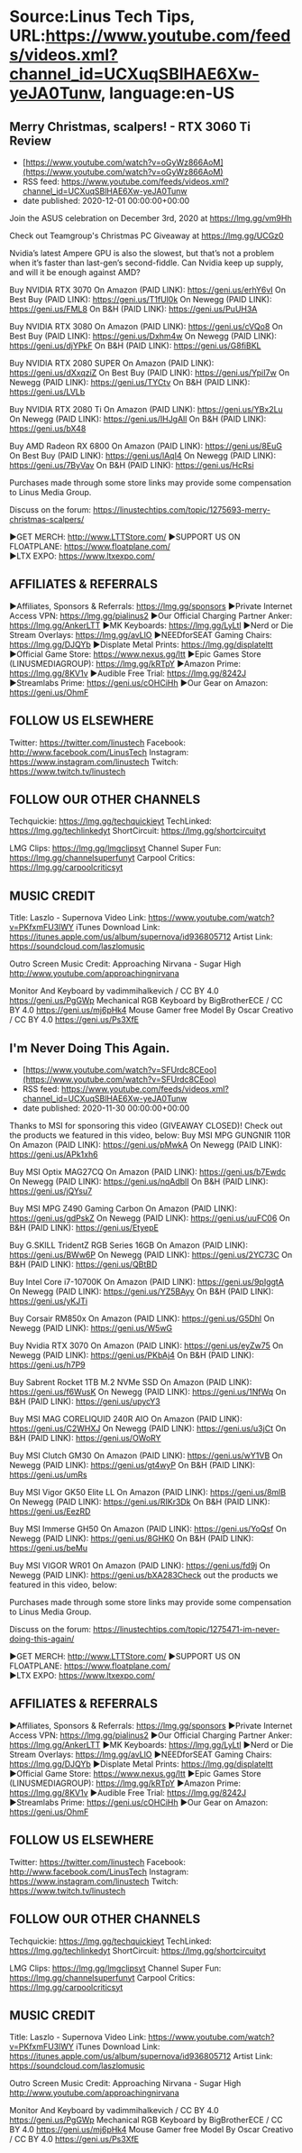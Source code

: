 # Source:Linus Tech Tips, URL:https://www.youtube.com/feeds/videos.xml?channel_id=UCXuqSBlHAE6Xw-yeJA0Tunw, language:en-US

## Merry Christmas, scalpers! - RTX 3060 Ti Review
 - [https://www.youtube.com/watch?v=oGyWz866AoM](https://www.youtube.com/watch?v=oGyWz866AoM)
 - RSS feed: https://www.youtube.com/feeds/videos.xml?channel_id=UCXuqSBlHAE6Xw-yeJA0Tunw
 - date published: 2020-12-01 00:00:00+00:00

Join the ASUS celebration on December 3rd, 2020 at https://lmg.gg/vm9Hh

Check out Teamgroup's Christmas PC Giveaway at https://lmg.gg/UCGz0

Nvidia’s latest Ampere GPU is also the slowest, but that’s not a problem when it’s faster than last-gen’s second-fiddle. Can Nvidia keep up supply, and will it be enough against AMD?

Buy NVIDIA RTX 3070
On Amazon (PAID LINK): https://geni.us/erhY6vI
On Best Buy (PAID LINK): https://geni.us/T1fUl0k
On Newegg (PAID LINK): https://geni.us/FML8
On B&H (PAID LINK): https://geni.us/PuUH3A

Buy NVIDIA RTX 3080
On Amazon (PAID LINK): https://geni.us/cVQo8
On Best Buy (PAID LINK): https://geni.us/Dxhm4w
On Newegg (PAID LINK): https://geni.us/djYPkF
On B&H (PAID LINK): https://geni.us/G8fiBKL

Buy NVIDIA RTX 2080 SUPER
On Amazon (PAID LINK): https://geni.us/dXxqziZ
On Best Buy (PAID LINK): https://geni.us/YpiI7w
On Newegg (PAID LINK): https://geni.us/TYCtv
On B&H (PAID LINK): https://geni.us/LVLb

Buy NVIDIA RTX 2080 Ti
On Amazon (PAID LINK): https://geni.us/YBx2Lu
On Newegg (PAID LINK): https://geni.us/IHJgAll
On B&H (PAID LINK): https://geni.us/bX48

Buy AMD Radeon RX 6800
On Amazon (PAID LINK): https://geni.us/8EuG
On Best Buy (PAID LINK): https://geni.us/lAqI4
On Newegg (PAID LINK): https://geni.us/7ByVav
On B&H (PAID LINK): https://geni.us/HcRsi

Purchases made through some store links may provide some compensation to Linus Media Group.

Discuss on the forum: https://linustechtips.com/topic/1275693-merry-christmas-scalpers/


►GET MERCH: http://www.LTTStore.com/
►SUPPORT US ON FLOATPLANE: https://www.floatplane.com/  
►LTX EXPO: https://www.ltxexpo.com/   

AFFILIATES & REFERRALS
---------------------------------------------------
►Affiliates, Sponsors & Referrals: https://lmg.gg/sponsors
►Private Internet Access VPN: https://lmg.gg/pialinus2
►Our Official Charging Partner Anker: https://lmg.gg/AnkerLTT
►MK Keyboards: https://lmg.gg/LyLtl
►Nerd or Die Stream Overlays: https://lmg.gg/avLlO
►NEEDforSEAT Gaming Chairs: https://lmg.gg/DJQYb
►Displate Metal Prints: https://lmg.gg/displateltt
►Official Game Store: https://www.nexus.gg/ltt
►Epic Games Store (LINUSMEDIAGROUP): https://lmg.gg/kRTpY
►Amazon Prime: https://lmg.gg/8KV1v
►Audible Free Trial: https://lmg.gg/8242J
►Streamlabs Prime: https://geni.us/cOHCiHh
►Our Gear on Amazon: https://geni.us/OhmF

FOLLOW US ELSEWHERE
---------------------------------------------------  
Twitter: https://twitter.com/linustech
Facebook: http://www.facebook.com/LinusTech
Instagram: https://www.instagram.com/linustech
Twitch: https://www.twitch.tv/linustech

FOLLOW OUR OTHER CHANNELS
---------------------------------------------------  
Techquickie: https://lmg.gg/techquickieyt
TechLinked: https://lmg.gg/techlinkedyt
ShortCircuit: https://lmg.gg/shortcircuityt

LMG Clips: https://lmg.gg/lmgclipsyt
Channel Super Fun: https://lmg.gg/channelsuperfunyt
Carpool Critics: https://lmg.gg/carpoolcriticsyt

MUSIC CREDIT
---------------------------------------------------  
Title: Laszlo - Supernova
Video Link: https://www.youtube.com/watch?v=PKfxmFU3lWY
iTunes Download Link: https://itunes.apple.com/us/album/supernova/id936805712
Artist Link: https://soundcloud.com/laszlomusic

Outro Screen Music Credit: Approaching Nirvana - Sugar High http://www.youtube.com/approachingnirvana

Monitor And Keyboard by vadimmihalkevich / CC BY 4.0  https://geni.us/PgGWp
Mechanical RGB Keyboard by BigBrotherECE / CC BY 4.0 https://geni.us/mj6pHk4
Mouse Gamer free Model By Oscar Creativo / CC BY 4.0 https://geni.us/Ps3XfE

## I'm Never Doing This Again.
 - [https://www.youtube.com/watch?v=SFUrdc8CEoo](https://www.youtube.com/watch?v=SFUrdc8CEoo)
 - RSS feed: https://www.youtube.com/feeds/videos.xml?channel_id=UCXuqSBlHAE6Xw-yeJA0Tunw
 - date published: 2020-11-30 00:00:00+00:00

Thanks to MSI for sponsoring this video (GIVEAWAY CLOSED)! Check out the products we featured in this video, below:
Buy MSI MPG GUNGNIR 110R
On Amazon (PAID LINK): https://geni.us/pMwkA
On Newegg (PAID LINK): https://geni.us/APk1xh6

Buy MSI Optix MAG27CQ
On Amazon (PAID LINK): https://geni.us/b7Ewdc
On Newegg (PAID LINK): https://geni.us/nqAdblI
On B&H (PAID LINK): https://geni.us/jQYsu7

Buy MSI MPG Z490 Gaming Carbon
On Amazon (PAID LINK): https://geni.us/gdPskZ
On Newegg (PAID LINK): https://geni.us/uuFC06
On B&H (PAID LINK): https://geni.us/EtyepE

Buy G.SKILL TridentZ RGB Series 16GB
On Amazon (PAID LINK): https://geni.us/BWw6P
On Newegg (PAID LINK): https://geni.us/2YC73C
On B&H (PAID LINK): https://geni.us/QBtBD

Buy Intel Core i7-10700K
On Amazon (PAID LINK): https://geni.us/9pIggtA
On Newegg (PAID LINK): https://geni.us/YZ5BAyy
On B&H (PAID LINK): https://geni.us/yKJTi

Buy Corsair RM850x
On Amazon (PAID LINK): https://geni.us/G5Dhl
On Newegg (PAID LINK): https://geni.us/W5wG

Buy Nvidia RTX 3070
On Amazon (PAID LINK): https://geni.us/eyZw75
On Newegg (PAID LINK): https://geni.us/PKbAj4
On B&H (PAID LINK): https://geni.us/h7P9

Buy Sabrent Rocket 1TB M.2 NVMe SSD
On Amazon (PAID LINK): https://geni.us/f6WusK
On Newegg (PAID LINK): https://geni.us/1NfWq
On B&H (PAID LINK): https://geni.us/upycY3

Buy MSI MAG CORELIQUID 240R AIO
On Amazon (PAID LINK): https://geni.us/C2WHXJ
On Newegg (PAID LINK): https://geni.us/u3jCt
On B&H (PAID LINK): https://geni.us/OWoRY

Buy MSI Clutch GM30
On Amazon (PAID LINK): https://geni.us/wY1VB
On Newegg (PAID LINK): https://geni.us/gt4wyP
On B&H (PAID LINK): https://geni.us/umRs

Buy MSI Vigor GK50 Elite LL
On Amazon (PAID LINK): https://geni.us/8mlB
On Newegg (PAID LINK): https://geni.us/RIKr3Dk
On B&H (PAID LINK): https://geni.us/EezRD

Buy MSI Immerse GH50
On Amazon (PAID LINK): https://geni.us/YoQsf
On Newegg (PAID LINK): https://geni.us/8GHK0
On B&H (PAID LINK): https://geni.us/beMu

Buy MSI VIGOR WR01
On Amazon (PAID LINK): https://geni.us/fd9j
On Newegg (PAID LINK): https://geni.us/bXA283Check out the products we featured in this video, below:

Purchases made through some store links may provide some compensation to Linus Media Group.

Discuss on the forum: https://linustechtips.com/topic/1275471-im-never-doing-this-again/


►GET MERCH: http://www.LTTStore.com/
►SUPPORT US ON FLOATPLANE: https://www.floatplane.com/  
►LTX EXPO: https://www.ltxexpo.com/   

AFFILIATES & REFERRALS
---------------------------------------------------
►Affiliates, Sponsors & Referrals: https://lmg.gg/sponsors
►Private Internet Access VPN: https://lmg.gg/pialinus2
►Our Official Charging Partner Anker: https://lmg.gg/AnkerLTT
►MK Keyboards: https://lmg.gg/LyLtl
►Nerd or Die Stream Overlays: https://lmg.gg/avLlO
►NEEDforSEAT Gaming Chairs: https://lmg.gg/DJQYb
►Displate Metal Prints: https://lmg.gg/displateltt
►Official Game Store: https://www.nexus.gg/ltt
►Epic Games Store (LINUSMEDIAGROUP): https://lmg.gg/kRTpY
►Amazon Prime: https://lmg.gg/8KV1v
►Audible Free Trial: https://lmg.gg/8242J
►Streamlabs Prime: https://geni.us/cOHCiHh
►Our Gear on Amazon: https://geni.us/OhmF

FOLLOW US ELSEWHERE
---------------------------------------------------  
Twitter: https://twitter.com/linustech
Facebook: http://www.facebook.com/LinusTech
Instagram: https://www.instagram.com/linustech
Twitch: https://www.twitch.tv/linustech

FOLLOW OUR OTHER CHANNELS
---------------------------------------------------  
Techquickie: https://lmg.gg/techquickieyt
TechLinked: https://lmg.gg/techlinkedyt
ShortCircuit: https://lmg.gg/shortcircuityt

LMG Clips: https://lmg.gg/lmgclipsyt
Channel Super Fun: https://lmg.gg/channelsuperfunyt
Carpool Critics: https://lmg.gg/carpoolcriticsyt

MUSIC CREDIT
---------------------------------------------------  
Title: Laszlo - Supernova
Video Link: https://www.youtube.com/watch?v=PKfxmFU3lWY
iTunes Download Link: https://itunes.apple.com/us/album/supernova/id936805712
Artist Link: https://soundcloud.com/laszlomusic

Outro Screen Music Credit: Approaching Nirvana - Sugar High http://www.youtube.com/approachingnirvana

Monitor And Keyboard by vadimmihalkevich / CC BY 4.0  https://geni.us/PgGWp
Mechanical RGB Keyboard by BigBrotherECE / CC BY 4.0 https://geni.us/mj6pHk4
Mouse Gamer free Model By Oscar Creativo / CC BY 4.0 https://geni.us/Ps3XfE

